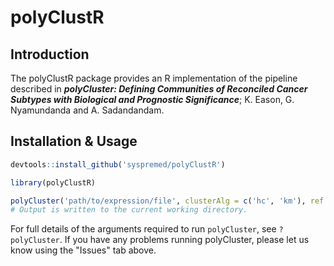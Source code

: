 polyClustR
================

Introduction
------------

The polyClustR package provides an R implementation of the pipeline described in ***polyCluster: Defining Communities of Reconciled Cancer Subtypes with Biological and Prognostic Significance***; K. Eason, G. Nyamundanda and A. Sadandandam.

Installation & Usage
--------------------

``` r
devtools::install_github('syspremed/polyClustR')

library(polyClustR)

polyCluster('path/to/expression/file', clusterAlg = c('hc', 'km'), ref = 'test_run')
# Output is written to the current working directory.
```

For full details of the arguments required to run `polyCluster`, see `?polyCluster`.
If you have any problems running polyCluster, please let us know using the "Issues" tab above.
